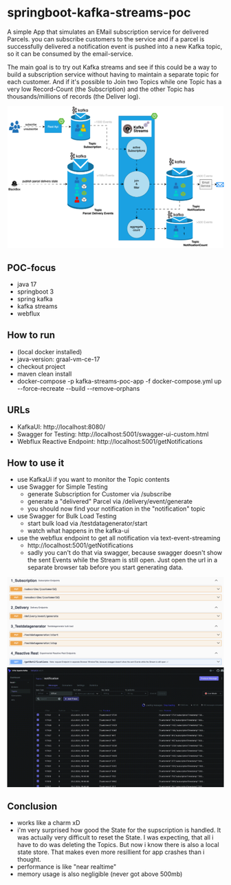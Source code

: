 # springboot-kafka-streams-poc

A simple App that simulates an EMail subscription service for delivered Parcels.
you can subscribe customers to the service and if a parcel is successfully delivered
a notification event is pushed into a new Kafka topic, so it can be consumed by the email-service.

The main goal is to try out Kafka streams and see if this could be a way to build a subscription service without having
to maintain a separate topic for each customer. And if it's possible to Join two Topics while one Topic has a very low
Record-Count (the Subscription) and the other Topic has thousands/millions of records (the Deliver log).

![alt text](https://github.com/devMalteK/springboot-kafka-streams-poc/blob/main/docs/drawio/Process%20Diagramm.drawio.svg)

## POC-focus

- java 17
- springboot 3
- spring kafka
- kafka streams
- webflux

## How to run

- (local docker installed)
- java-version: graal-vm-ce-17
- checkout project
- maven clean install
- docker-compose -p kafka-streams-poc-app -f docker-compose.yml up --force-recreate --build --remove-orphans

## URLs

- KafkaUI: http://localhost:8080/
- Swagger for Testing: http://localhost:5001/swagger-ui-custom.html
- Webflux Reactive Endpoint: http://localhost:5001/getNotifications

## How to use it

- use KafkaUi if you want to monitor the Topic contents
- use Swagger for Simple Testing
    - generate Subscription for Customer via /subscribe
    - generate a "delivered" Parcel via /delivery/event/generate
    - you should now find your notification in the "notification" topic
- use Swagger for Bulk Load Testing
    - start bulk load via /testdatagenerator/start
    - watch what happens in the kafka-ui
- use the webflux endpoint to get all notification via text-event-streaming
    - http://localhost:5001/getNotifications
    - sadly you can't do that via swagger, because swagger doesn't show the sent Events while the Stream is still open.
      Just open the url in a separate browser tab before you start generating data.

![alt text](https://github.com/devMalteK/springboot-kafka-streams-poc/blob/main/docs/SwaggerScreenshot.png)
![alt text](https://github.com/devMalteK/springboot-kafka-streams-poc/blob/main/docs/Notification_Demo.gif)

## Conclusion

- works like a charm xD
- i'm very surprised how good the State for the supscription is handled. It was actually very difficult to reset the
  State. I was expecting, that all i have to do was deleting the Topics. But now i know there is also a local state
  store. That makes even more resillient for app crashes than i thought.
- performance is like "near realtime"
- memory usage is also negligible (never got above 500mb)
